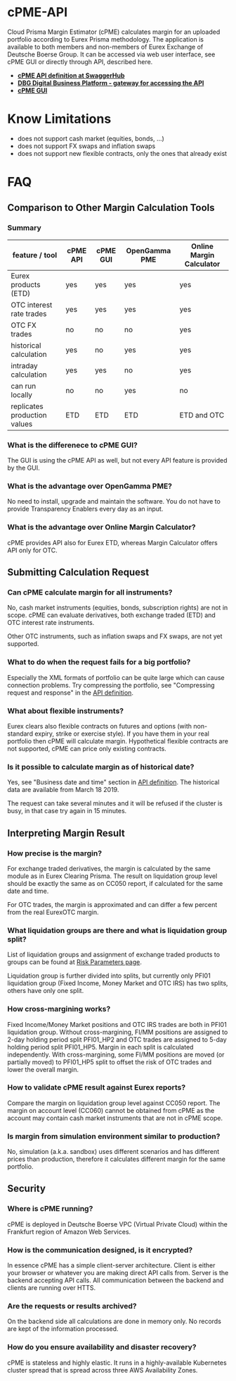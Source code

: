 # cPME-API

Cloud Prisma Margin Estimator (cPME) calculates margin for an uploaded portfolio according to Eurex Prisma methodology. The application is available to both members and non-members of Eurex Exchange of Deutsche Boerse Group. It can be accessed via web user interface, see cPME GUI or directly through API, described here.

- **[cPME API definition at SwaggerHub](https://app.swaggerhub.com/apis-docs/dbgservice/cPME/1.0)**
- **[DBG Digital Business Platform - gateway for accessing the API](https://console.developer.deutsche-boerse.com/)**
- **[cPME GUI](https://eurexmargins.prod.dbgservice.com)**

# Know Limitations

- does not support cash market (equities, bonds, ...)
- does not support FX swaps and inflation swaps
- does not support new flexible contracts, only the ones that already exist

# FAQ

## Comparison to Other Margin Calculation Tools

### Summary

feature / tool         | cPME API      | cPME GUI | OpenGamma PME | Online Margin Calculator
--- | --- | --- | --- | ---
Eurex products (ETD)   | yes           | yes           | yes           | yes
OTC interest rate trades | yes         | yes           | yes           | yes
OTC FX trades          | no            | no            | no            | yes
historical calculation | yes           | no            | yes           | yes
intraday calculation   | yes           | yes           | no            | yes
can run locally        | no            | no            | yes           | no
replicates production values | ETD     | ETD           | ETD           | ETD and OTC

### What is the differenece to cPME GUI?

The GUI is using the cPME API as well, but not every API feature is provided by the GUI.

### What is the advantage over OpenGamma PME?

No need to install, upgrade and maintain the software. You do not have to provide Transparency Enablers every day as an input.

### What is the advantage over Online Margin Calculator?

cPME provides API also for Eurex ETD, whereas Margin Calculator offers API only for OTC.

## Submitting Calculation Request

### Can cPME calculate margin for all instruments?

No, cash market instruments (equities, bonds, subscription rights) are not in scope. cPME can evaluate derivatives, both exchange traded (ETD) and OTC interest rate instruments.

Other OTC instruments, such as inflation swaps and FX swaps, are not yet supported.

### What to do when the request fails for a big portfolio?

Especially the XML formats of portfolio can be quite large which can cause connection problems. Try compressing the portfolio, see "Compressing request and response" in the [API definition](https://app.swaggerhub.com/apis-docs/dbgservice/cPME/1.0).

### What about flexible instruments?

Eurex clears also flexible contracts on futures and options (with non-standard expiry, strike or exercise style). If you have them in your real portfolio then cPME will calculate margin.
Hypothetical flexible contracts are not supported, cPME can price only existing contracts.

### Is it possible to calculate margin as of historical date?

Yes, see "Business date and time" section in [API definition](https://app.swaggerhub.com/apis-docs/dbgservice/cPME/1.0). The historical data are available from March 18 2019.

The request can take several minutes and it will be refused if the cluster is busy, in that case try again in 15 minutes.

## Interpreting Margin Result

### How precise is the margin?

For exchange traded derivatives, the margin is calculated by the same module as in Eurex Clearing Prisma. The result on liquidation group level should be exactly the same as on CC050 report, if calculated for the same date and time.

For OTC trades, the margin is approximated and can differ a few percent from the real EurexOTC margin.

### What liquidation groups are there and what is liquidation group split?

List of liquidation groups and assignment of exchange traded products to groups can be found at [Risk Parameters page](https://www.eurexclearing.com/clearing-en/risk-management/risk-parameters).

Liquidation group is further divided into splits, but currently only PFI01 liquidation group (Fixed Income, Money Market and OTC IRS) has two splits, others have only one split.

### How cross-margining works?

Fixed Income/Money Market positions and OTC IRS trades are both in PFI01 liquidation group. Without cross-margining, FI/MM positions are assigned to 2-day holding period split PFI01_HP2 and OTC trades are assigned to 5-day holding period split PFI01_HP5. Margin in each split is calculated independently. With cross-margining, some FI/MM positions are moved (or partially moved) to PFI01_HP5 split to offset the risk of OTC trades and lower the overall margin.

### How to validate cPME result against Eurex reports?

Compare the margin on liquidation group level against CC050 report. The margin on account level (CC060) cannot be obtained from cPME as the account may contain cash market instruments that are not in cPME scope.

### Is margin from simulation environment similar to production?

No, simulation (a.k.a. sandbox) uses different scenarios and has different prices than production, therefore it calculates different margin for the same portfolio.

## Security

### Where is cPME running?

cPME is deployed in Deutsche Boerse VPC (Virtual Private Cloud) within the Frankfurt region of Amazon Web Services.

### How is the communication designed, is it encrypted?

In essence cPME has a simple client-server architecture.
Client is either your browser or whatever you are making direct API calls from.
Server is the backend accepting API calls.
All communication between the backend and clients are running over HTTS.

### Are the requests or results archived?

On the backend side all calculations are done in memory only. No records are kept of the information processed.

### How do you ensure availability and disaster recovery?

cPME is stateless and highly elastic.
It runs in a highly-available Kubernetes cluster spread that is spread across three AWS Availability Zones.
